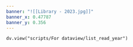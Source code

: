 ```yaml
---
banner: "![[Library - 2023.jpg]]"
banner_x: 0.47787
banner_y: 0.356
---
```

```dataviewjs
dv.view("scripts/For dataview/list_read_year")
```